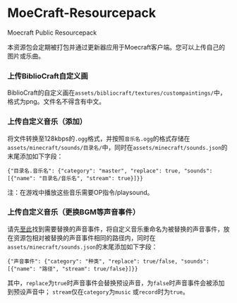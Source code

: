 # MoeCraft-Resourcepack
Moecraft Public Resourcepack

本资源包会定期被打包并通过更新器应用于Moecraft客户端。您可以上传自己的图片或乐曲。



### 上传BiblioCraft自定义画

BiblioCraft的自定义画在`assets/bibliocraft/textures/custompaintings/`中，格式为png。文件名不得含有中文。



### 上传自定义音乐（添加）

将文件转换至128kbps的`.ogg`格式，并按照`音乐名.ogg`的格式存储在`assets/minecraft/sounds/目录名/`中，同时在`assets/minecraft/sounds.json`的末尾添加如下字段：

`{"目录名.音乐名": {"category": "master", "replace": true, "sounds":[{"name": "目录名/音乐名", "stream": true}]}}`

注：在游戏中播放这些音乐需要OP指令/playsound。



### 上传自定义音乐（更换BGM等声音事件）

请先[至此](https://minecraft-zh.gamepedia.com/Sounds.json#Java.E7.89.88.E6.95.B0.E6.8D.AE.E5.80.BC)找到需要替换的声音事件，将自定义音乐重命名为被替换的声音事件，放在资源包相对被替换的声音事件相同的路径内，同时在`assets/minecraft/sounds.json`的末尾添加如下字段：

`{"声音事件": {"category": "种类", "replace": true/false, "sounds":[{"name": "路径", "stream": true/false}]}}`

其中，`replace`为`true`时声音事件会替换预设声音，为`false`时声音事件会被添加到预设声音中；
`stream`仅在`category`为`music` 或`record`时为`true`。
